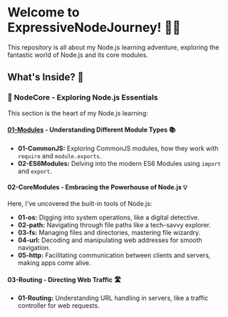 
# Welcome to ExpressiveNodeJourney! 🚀🌟

This repository is all about my Node.js learning adventure, exploring the fantastic world of Node.js and its core modules.

## What's Inside? 📂

### 📁 **NodeCore** - Exploring Node.js Essentials

This section is the heart of my Node.js learning:

#### [01-Modules](01.NodeCore/01-Modules) - Understanding Different Module Types 📚

- **01-CommonJS:** Exploring CommonJS modules, how they work with `require` and `module.exports`.
- **02-ES6Modules:** Delving into the modern ES6 Modules using `import` and `export`.

#### 02-CoreModules - Embracing the Powerhouse of Node.js 💡

Here, I've uncovered the built-in tools of Node.js:

- **01-os:** Digging into system operations, like a digital detective.
- **02-path:** Navigating through file paths like a tech-savvy explorer.
- **03-fs:** Managing files and directories, mastering file wizardry.
- **04-url:** Decoding and manipulating web addresses for smooth navigation.
- **05-http:** Facilitating communication between clients and servers, making apps come alive.

#### 03-Routing - Directing Web Traffic 🛣️
- **01-Routing:** Understanding URL handling in servers, like a traffic controller for web requests.

